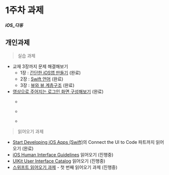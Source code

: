 
# 1주차 과제 
  ***iOS_다동***



## 개인과제

> 실습 과제

* 교재 3장까지 문제 해결해보기
    * 1장 : [간단한 iOS앱 만들기](https://github.com/iluvdadong/boostcamp_iOS_dadong/tree/master/week1/Quiz) (완료)
    * 2장 : [Swift 언어](https://github.com/iluvdadong/boostcamp_iOS_dadong/tree/master/week1/MyPlayground.playground) (완료)
    * 3장 : [뷰와 뷰 계층구조](https://github.com/iluvdadong/boostcamp_iOS_dadong/tree/master/week1/WorldTrotter) (완료)
* [영상으로 주어지는 로그인 화면 구성해보기](https://github.com/iluvdadong/boostcamp_iOS_dadong/tree/master/week1/LoginProject) (완료)
    * ~~~로고 이미지 뷰~~~ 
    * ~~~ID/PW 필드~~~
    * ~~~로그인 버튼을 눌렀을 때 로그가 남도록~~~


> 읽어오기 과제
* [Start Developing iOS Apps (Swift)](https://github.com/iluvdadong/boostcamp_iOS_dadong/tree/master/week1/FoodTracker)의 Connect the UI to Code 파트까지 읽어오기 (완료)
* [iOS Human Interface Guidelines](https://developer.apple.com/ios/human-interface-guidelines/) 읽어오기 (진행중)
* [UIKit User Interface Catalog](https://developer.apple.com/library/content/documentation/UserExperience/Conceptual/UIKitUICatalog/) 읽어오기 (진행중)
* [스위프트 읽어오기 과제](reading/ios_reading_assignment_swift_1.pdf) - 첫 번째 읽어오기 과제 (진행중)





